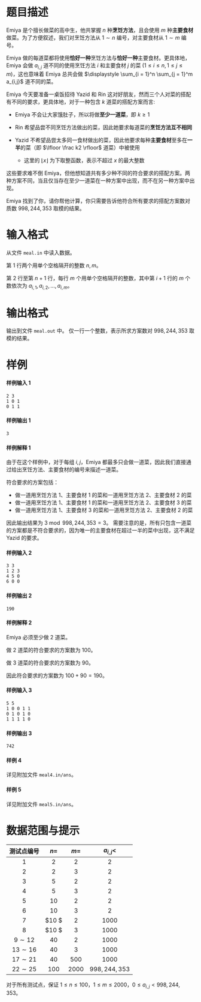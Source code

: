 
# 题目描述

Emiya 是个擅长做菜的高中生，他共掌握 $n$ 种**烹饪方法**，且会使用 $m$ 种**主要食材**做菜。为了方便叙述，我们对烹饪方法从 $1 \sim n$ 编号，对主要食材从 $1 \sim m$ 编号。

Emiya 做的每道菜都将使用**恰好一种**烹饪方法与**恰好一种**主要食材。更具体地，Emiya 会做 $a_{i,j}$ 道不同的使用烹饪方法 $i$ 和主要食材 $j$ 的菜 $(1\le i\le n, 1\le j\le m)$，这也意味着 Emiya 总共会做 $\displaystyle \sum_{i = 1}^n \sum_{j = 1}^m a_{i,j}$ 道不同的菜。

Emiya 今天要准备一桌饭招待 Yazid 和 Rin 这对好朋友，然而三个人对菜的搭配有不同的要求，更具体地，对于一种包含 $k$ 道菜的搭配方案而言:

- Emiya 不会让大家饿肚子，所以将做**至少一道菜**，即 $k \ge 1$

- Rin 希望品尝不同烹饪方法做出的菜，因此她要求每道菜的**烹饪方法互不相同**

- Yazid 不希望品尝太多同一食材做出的菜，因此他要求每种**主要食材**至多在**一半**的菜（即 $\lfloor \frac k2 \rfloor$ 道菜）中被使用

  - 这里的 $\lfloor x\rfloor$ 为下取整函数，表示不超过 $x$ 的最大整数

这些要求难不倒 Emiya，但他想知道共有多少种不同的符合要求的搭配方案。两种方案不同，当且仅当存在至少一道菜在一种方案中出现，而不在另一种方案中出现。

Emiya 找到了你，请你帮他计算，你只需要告诉他符合所有要求的搭配方案数对质数 $998,244,353$ 取模的结果。


# 输入格式

从文件 `meal.in` 中读入数据。

第 $1$ 行两个用单个空格隔开的整数 $n, m$。

第 $2$ 行至第 $n + 1$ 行，每行 $m$ 个用单个空格隔开的整数，其中第 $i + 1$ 行的 $m$ 个数依次为 $a_{i,1}, a_{i,2}, \dots, a_{i,m}$。


# 输出格式

输出到文件 `meal.out` 中。 仅一行一个整数，表示所求方案数对 $998,244,353$ 取模的结果。


# 样例

#### 样例输入 1

```plain
2 3
1 0 1
0 1 1
```

#### 样例输出 1

```plain
3
```

#### 样例解释 1

由于在这个样例中，对于每组 $i, j$，Emiya 都最多只会做一道菜，因此我们直接通过给出烹饪方法、主要食材的编号来描述一道菜。

符合要求的方案包括：
- 做一道用烹饪方法 $1$、主要食材 $1$ 的菜和一道用烹饪方法 $2$、主要食材 $2$ 的菜
- 做一道用烹饪方法 $1$、主要食材 $1$ 的菜和一道用烹饪方法 $2$、主要食材 $3$ 的菜
- 做一道用烹饪方法 $1$、主要食材 $3$ 的菜和一道用烹饪方法 $2$、主要食材 $2$ 的菜

因此输出结果为 $3 \bmod 998,244,353 = 3$。 需要注意的是，所有只包含一道菜的方案都是不符合要求的，因为唯一的主要食材在超过一半的菜中出现，这不满足 Yazid 的要求。

#### 样例输入 2

```plain
3 3
1 2 3
4 5 0
6 0 0
```

#### 样例输出 2

```plain
190
```

#### 样例解释 2

Emiya 必须至少做 $2$ 道菜。

做 $2$ 道菜的符合要求的方案数为 $100$。

做 $3$ 道菜的符合要求的方案数为 $90$。

因此符合要求的方案数为 $100 + 90 = 190$。

#### 样例输入 3

```plain
5 5
1 0 0 1 1
0 1 0 1 0
1 1 1 1 0
```

#### 样例输出 3

```plain
742
```

#### 样例 4

详见附加文件 `meal4.in/ans`。

#### 样例 5

详见附加文件 `meal5.in/ans`。


# 数据范围与提示

| 测试点编号  | $n=$  |  $m=$  |  $a_{i,j}<$   |
| :---------: | :---: | :----: | :-----------: |
|     $1$     |  $2$  |  $2$   |      $2$      |
|     $2$     |  $2$  |  $3$   |      $2$      |
|     $3$     |  $5$  |  $2$   |      $2$      |
|     $4$     |  $5$  |  $3$   |      $2$      |
|     $5$     | $10$  |  $2$   |      $2$      |
|     $6$     | $10$  |  $3$   |      $2$      |
|     $7$     | $10 $  |  $2$   |    $1000$     |
|     $8$     | $10 $  |  $3$   |    $1000$     |
| $9\sim 12$  | $40$  |  $2$   |    $1000$     |
| $13\sim 16$ | $40$  |  $3$   |    $1000$     |
| $17\sim 21$ | $40$  | $500$  |    $1000$     |
| $22\sim 25$ | $100$ | $2000$ | $998,244,353$ |

对于所有测试点，保证 $1 \le n \le 100$，$1 \le m \le 2000$，$0 \le a_{i,j} < 998,244,353$。


